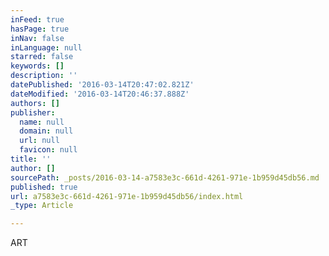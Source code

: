 ```yaml
---
inFeed: true
hasPage: true
inNav: false
inLanguage: null
starred: false
keywords: []
description: ''
datePublished: '2016-03-14T20:47:02.821Z'
dateModified: '2016-03-14T20:46:37.888Z'
authors: []
publisher:
  name: null
  domain: null
  url: null
  favicon: null
title: ''
author: []
sourcePath: _posts/2016-03-14-a7583e3c-661d-4261-971e-1b959d45db56.md
published: true
url: a7583e3c-661d-4261-971e-1b959d45db56/index.html
_type: Article

---
```

ART